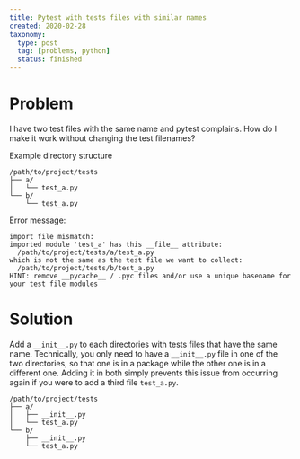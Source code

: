 ```yaml
---
title: Pytest with tests files with similar names
created: 2020-02-28
taxonomy:
  type: post
  tag: [problems, python]
  status: finished
---
```


# Problem
I have two test files with the same name and pytest complains. How do I make it work without changing the test filenames?

Example directory structure
```
/path/to/project/tests
├── a/
│   └── test_a.py
└── b/
    └── test_a.py
```

Error message:
```
import file mismatch:
imported module 'test_a' has this __file__ attribute:
  /path/to/project/tests/a/test_a.py
which is not the same as the test file we want to collect:
  /path/to/project/tests/b/test_a.py
HINT: remove __pycache__ / .pyc files and/or use a unique basename for your test file modules
```

# Solution
Add a `__init__.py` to each directories with tests files that have the same name. Technically, you only need to have a `__init__.py` file in one of the two directories, so that one is in a package while the other one is in a different one. Adding it in both simply prevents this issue from occurring again if you were to add a third file `test_a.py`.

```
/path/to/project/tests
├── a/
│   ├── __init__.py
│   └── test_a.py
└── b/
    ├── __init__.py
    └── test_a.py
```
